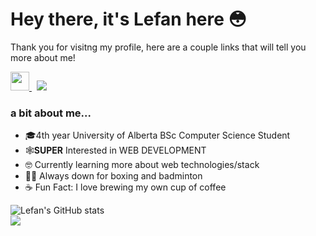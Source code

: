 #  Hey there, it's Lefan here 😳


Thank you for visitng my profile, here are a couple links that will tell you more about me!

<a href="https://www.linkedin.com/in/lefantan/">
  <img width="30px" src="https://upload.wikimedia.org/wikipedia/commons/f/f8/LinkedIn_icon_circle.svg" />
</a>
&nbsp;
<a href="https://lefantan.com">
    <img src="https://img.shields.io/badge/-PORTFOLIO%20WEBSITE-red?style=for-the-badge&logo=😳" />
</a>

###  a bit about me...
- 🎓4th year University of Alberta BSc Computer Science Student 
- 🕸️**SUPER** Interested in WEB DEVELOPMENT
- 🤓 Currently learning more about web technologies/stack 
- 🥊🏸 Always down for boxing and badminton
- ☕ Fun Fact: I love brewing my own cup of coffee

![Lefan's GitHub stats](https://github-readme-stats.vercel.app/api?username=lefantan&theme=calm&show_icons=true&count_private=true)  
![](https://komarev.com/ghpvc/?username=lefantan&color=yellow)
